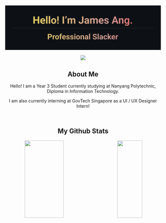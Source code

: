 ![Header](README.png)<br/>
<div align="center">
  <img src="https://komarev.com/ghpvc/?username=iFormal&color=blue"/><br/>
  <h2>About Me</h2>
  <p>Hello! I am a Year 3 Student currently studying at Nanyang Polytechnic, Diploma in Information Technology.</p>
  <p>I am also currently interning at GovTech Singapore as a UI / UX Designer Intern!</p><br/>
  <h2>My Github Stats</h2>
  <img align="left" src="https://github-readme-stats.vercel.app/api?username=iFormal&show_icons=true&hide_border=true&theme=github_dark&count_private=true" height="250" width="50%"/>
  <img align="right" src="https://github-readme-stats.vercel.app/api/top-langs/?username=iFormal&layout=compact&hide_border=true&theme=github_dark" height="250" width="40%" /><br/>
</div>
